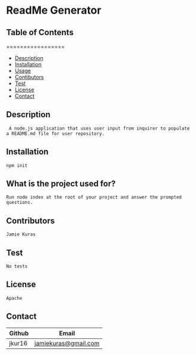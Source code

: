 # ReadMe Generator

  ## Table of Contents
  =================

  * [Description](#Descrption)
  * [Installation](Installation)
  * [Usage](#Usage)
  * [Contibutors](#Contributors)
  * [Test](#Test)
  * [License](#License)
  * [Contact](#Contact)
  
  ## Description 
     A node.js application that uses user input from inquirer to populate a README.md file for user repository.
  
  ## Installation 
    npm init

  ## What is the project used for? 
    Run node index at the root of your project and answer the prompted questions.

  ## Contributors 
    Jamie Kuras

  ## Test
    No tests

  ## License
    Apache 

  ## Contact 
  Github | Email 
  --- | ---
  jkur16 | jamiekuras@gmail.com